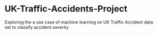 # UK-Traffic-Accidents-Project
Exploring the a use case of machine learning on UK Traffic Accident data set to classify accident severity
